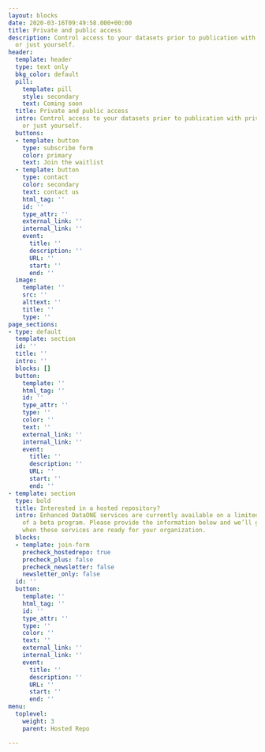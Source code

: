 ```yaml
---
layout: blocks
date: 2020-03-16T09:49:58.000+00:00
title: Private and public access
description: Control access to your datasets prior to publication with private groups
  or just yourself.
header:
  template: header
  type: text only
  bkg_color: default
  pill:
    template: pill
    style: secondary
    text: Coming soon
  title: Private and public access
  intro: Control access to your datasets prior to publication with private groups
    or just yourself.
  buttons:
  - template: button
    type: subscribe form
    color: primary
    text: Join the waitlist
  - template: button
    type: contact
    color: secondary
    text: contact us
    html_tag: ''
    id: ''
    type_attr: ''
    external_link: ''
    internal_link: ''
    event:
      title: ''
      description: ''
      URL: ''
      start: ''
      end: ''
  image:
    template: ''
    src: ''
    alttext: ''
    title: ''
    type: ''
page_sections:
- type: default
  template: section
  id: ''
  title: ''
  intro: ''
  blocks: []
  button:
    template: ''
    html_tag: ''
    id: ''
    type_attr: ''
    type: ''
    color: ''
    text: ''
    external_link: ''
    internal_link: ''
    event:
      title: ''
      description: ''
      URL: ''
      start: ''
      end: ''
- template: section
  type: bold
  title: Interested in a hosted repository?
  intro: Enhanced DataONE services are currently available on a limited basis as part
    of a beta program. Please provide the information below and we’ll get in touch
    when these services are ready for your organization.
  blocks:
  - template: join-form
    precheck_hostedrepo: true
    precheck_plus: false
    precheck_newsletter: false
    newsletter_only: false
  id: ''
  button:
    template: ''
    html_tag: ''
    id: ''
    type_attr: ''
    type: ''
    color: ''
    text: ''
    external_link: ''
    internal_link: ''
    event:
      title: ''
      description: ''
      URL: ''
      start: ''
      end: ''
menu:
  toplevel:
    weight: 3
    parent: Hosted Repo

---
```


